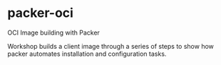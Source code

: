 # packer-oci
OCI Image building with Packer

Workshop builds a client image through a series of steps to show how packer automates installation and configuration tasks.
